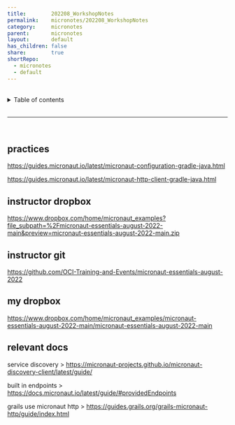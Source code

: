 ```yaml
---
title:        202208_WorkshopNotes    
permalink:    micronotes/202208_WorkshopNotes    
category:     micronotes    
parent:       micronotes    
layout:       default    
has_children: false    
share:        true    
shortRepo:    
  - micronotes    
  - default    
---
```

    
    
<br/>    
    
<details markdown="block">    
<summary>    
Table of contents    
</summary>    
{: .text-delta }    
1. TOC    
{:toc}    
</details>    
    
<br/>    
    
***    
    
<br/>    
    
## practices    
    
https://guides.micronaut.io/latest/micronaut-configuration-gradle-java.html    
    
https://guides.micronaut.io/latest/micronaut-http-client-gradle-java.html    
    
## instructor dropbox    
    
https://www.dropbox.com/home/micronaut_examples?file_subpath=%2Fmicronaut-essentials-august-2022-main&preview=micronaut-essentials-august-2022-main.zip    
    
## instructor git    
    
https://github.com/OCI-Training-and-Events/micronaut-essentials-august-2022    
    
## my dropbox    
    
https://www.dropbox.com/home/micronaut_examples/micronaut-essentials-august-2022-main/micronaut-essentials-august-2022-main    
    
## relevant docs    
    
service discovery >  https://micronaut-projects.github.io/micronaut-discovery-client/latest/guide/    
    
built in endpoints > https://docs.micronaut.io/latest/guide/#providedEndpoints    
    
grails use micronaut http > https://guides.grails.org/grails-micronaut-http/guide/index.html